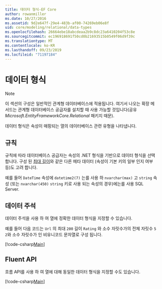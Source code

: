 ```yaml
---
title: 데이터 형식-EF Core
author: rowanmiller
ms.date: 10/27/2016
ms.assetid: 9d2e647f-29e4-483b-af00-74269eb06e8f
uid: core/modeling/relational/data-types
ms.openlocfilehash: 26664ebe18abcdeaa2b9c8dc23a6410204f53c8e
ms.sourcegitcommit: ec196918691f50cd0b21693515b0549f06d9f39c
ms.translationtype: MT
ms.contentlocale: ko-KR
ms.lasthandoff: 09/23/2019
ms.locfileid: "71197184"
---
```

# <a name="data-types"></a>데이터 형식

> [!NOTE]  
> 이 섹션의 구성은 일반적인 관계형 데이터베이스에 적용됩니다. 여기서 나오는 확장 메서드는 관계형 데이터베이스 공급자를 설치할 때 사용 가능할 것입니다(공유 *Microsoft.EntityFrameworkCore.Relational* 패키지 때문).

데이터 형식은 속성이 매핑되는 열의 데이터베이스 관련 유형을 나타냅니다.

## <a name="conventions"></a>규칙

규칙에 따라 데이터베이스 공급자는 속성의 .NET 형식을 기반으로 데이터 형식을 선택 합니다. 구성 된 [최대 길이](../max-length.md)와 같은 다른 메타 데이터 (속성이 기본 키의 일부 인지 여부 등)도 고려 합니다.

예를 들어 `DateTime` 속성에 `datetime2(7)` 는를 사용 하 `nvarchar(max)` 고 `string` 속성 (또는 `nvarchar(450)` `string` 키로 사용 되는 속성의 경우)에는를 사용 SQL Server.

## <a name="data-annotations"></a>데이터 주석

데이터 주석을 사용 하 여 열에 정확한 데이터 형식을 지정할 수 있습니다.

예를 들어 다음 코드는 `Url` 의 최대 `200` 길이 `Rating` 와 소수 자릿수가의 전체 자릿수 `5` `2`와 소수 자릿수가 인 비유니코드 문자열로 구성 됩니다.

[!code-csharp[Main](../../../../samples/core/Modeling/DataAnnotations/Relational/DataType.cs?name=Entities&highlight=4,6)]

## <a name="fluent-api"></a>Fluent API

흐름 API를 사용 하 여 열에 대해 동일한 데이터 형식을 지정할 수도 있습니다.

[!code-csharp[Main](../../../../samples/core/Modeling/FluentAPI/Relational/DataType.cs?name=Model&highlight=9-10)]
